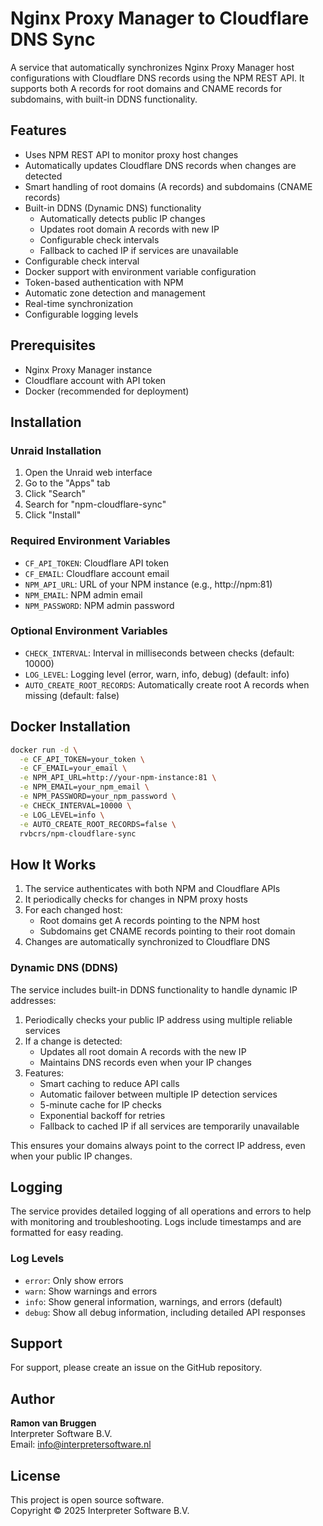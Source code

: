# Nginx Proxy Manager to Cloudflare DNS Sync

A service that automatically synchronizes Nginx Proxy Manager host configurations with Cloudflare DNS records using the NPM REST API. It supports both A records for root domains and CNAME records for subdomains, with built-in DDNS functionality.

## Features

- Uses NPM REST API to monitor proxy host changes
- Automatically updates Cloudflare DNS records when changes are detected
- Smart handling of root domains (A records) and subdomains (CNAME records)
- Built-in DDNS (Dynamic DNS) functionality
  - Automatically detects public IP changes
  - Updates root domain A records with new IP
  - Configurable check intervals
  - Fallback to cached IP if services are unavailable
- Configurable check interval
- Docker support with environment variable configuration
- Token-based authentication with NPM
- Automatic zone detection and management
- Real-time synchronization
- Configurable logging levels

## Prerequisites

- Nginx Proxy Manager instance
- Cloudflare account with API token
- Docker (recommended for deployment)

## Installation

### Unraid Installation

1. Open the Unraid web interface
2. Go to the "Apps" tab
3. Click "Search"
4. Search for "npm-cloudflare-sync"
5. Click "Install"

### Required Environment Variables

- `CF_API_TOKEN`: Cloudflare API token
- `CF_EMAIL`: Cloudflare account email
- `NPM_API_URL`: URL of your NPM instance (e.g., http://npm:81)
- `NPM_EMAIL`: NPM admin email
- `NPM_PASSWORD`: NPM admin password

### Optional Environment Variables

- `CHECK_INTERVAL`: Interval in milliseconds between checks (default: 10000)
- `LOG_LEVEL`: Logging level (error, warn, info, debug) (default: info)
- `AUTO_CREATE_ROOT_RECORDS`: Automatically create root A records when missing (default: false)

## Docker Installation

```bash
docker run -d \
  -e CF_API_TOKEN=your_token \
  -e CF_EMAIL=your_email \
  -e NPM_API_URL=http://your-npm-instance:81 \
  -e NPM_EMAIL=your_npm_email \
  -e NPM_PASSWORD=your_npm_password \
  -e CHECK_INTERVAL=10000 \
  -e LOG_LEVEL=info \
  -e AUTO_CREATE_ROOT_RECORDS=false \
  rvbcrs/npm-cloudflare-sync
```

## How It Works

1. The service authenticates with both NPM and Cloudflare APIs
2. It periodically checks for changes in NPM proxy hosts
3. For each changed host:
   - Root domains get A records pointing to the NPM host
   - Subdomains get CNAME records pointing to their root domain
4. Changes are automatically synchronized to Cloudflare DNS

### Dynamic DNS (DDNS)

The service includes built-in DDNS functionality to handle dynamic IP addresses:

1. Periodically checks your public IP address using multiple reliable services
2. If a change is detected:
   - Updates all root domain A records with the new IP
   - Maintains DNS records even when your IP changes
3. Features:
   - Smart caching to reduce API calls
   - Automatic failover between multiple IP detection services
   - 5-minute cache for IP checks
   - Exponential backoff for retries
   - Fallback to cached IP if all services are temporarily unavailable

This ensures your domains always point to the correct IP address, even when your public IP changes.

## Logging

The service provides detailed logging of all operations and errors to help with monitoring and troubleshooting. Logs include timestamps and are formatted for easy reading.

### Log Levels

- `error`: Only show errors
- `warn`: Show warnings and errors
- `info`: Show general information, warnings, and errors (default)
- `debug`: Show all debug information, including detailed API responses

## Support

For support, please create an issue on the GitHub repository.

## Author

**Ramon van Bruggen**  
Interpreter Software B.V.  
Email: info@interpretersoftware.nl

## License

This project is open source software.  
Copyright © 2025 Interpreter Software B.V.

